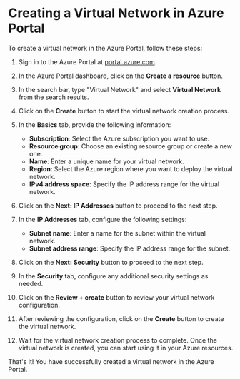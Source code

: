 # Creating a Virtual Network in Azure Portal

To create a virtual network in the Azure Portal, follow these steps:

1. Sign in to the Azure Portal at [portal.azure.com](https://portal.azure.com).

2. In the Azure Portal dashboard, click on the **Create a resource** button.

3. In the search bar, type "Virtual Network" and select **Virtual Network** from the search results.

4. Click on the **Create** button to start the virtual network creation process.

5. In the **Basics** tab, provide the following information:
    - **Subscription**: Select the Azure subscription you want to use.
    - **Resource group**: Choose an existing resource group or create a new one.
    - **Name**: Enter a unique name for your virtual network.
    - **Region**: Select the Azure region where you want to deploy the virtual network.
    - **IPv4 address space**: Specify the IP address range for the virtual network.

6. Click on the **Next: IP Addresses** button to proceed to the next step.

7. In the **IP Addresses** tab, configure the following settings:
    - **Subnet name**: Enter a name for the subnet within the virtual network.
    - **Subnet address range**: Specify the IP address range for the subnet.

8. Click on the **Next: Security** button to proceed to the next step.

9. In the **Security** tab, configure any additional security settings as needed.

10. Click on the **Review + create** button to review your virtual network configuration.

11. After reviewing the configuration, click on the **Create** button to create the virtual network.

12. Wait for the virtual network creation process to complete. Once the virtual network is created, you can start using it in your Azure resources.

That's it! You have successfully created a virtual network in the Azure Portal.